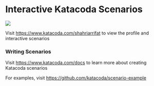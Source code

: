 # Interactive Katacoda Scenarios

[![](http://shields.katacoda.com/katacoda/shahriarrifat/count.svg)](https://www.katacoda.com/shahriarrifat "Get your profile on Katacoda.com")

Visit https://www.katacoda.com/shahriarrifat to view the profile and interactive scenarios

### Writing Scenarios
Visit https://www.katacoda.com/docs to learn more about creating Katacoda scenarios

For examples, visit https://github.com/katacoda/scenario-example
